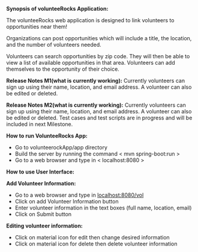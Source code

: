 **Synopsis of volunteeRocks Application:**

The volunteeRocks web application is designed to link volunteers to opportunities near them! 

Organizations can post opportunities which will include a title, the location, and the number of volunteers needed.

Volunteers can search opportunities by zip code. They will then be able to view a list of available opportunities in that area. Volunteers can add themselves to the opportunity of their choice.

**Release Notes M1(what is currently working):**
        Currently volunteers can sign up using their name, location, and email address. 
        A volunteer can also be edited or deleted.
        
**Release Notes M2(what is currently working):**
        Currently volunteers can sign up using their name, location, and email address. 
        A volunteer can also be edited or deleted.
        Test cases and test scripts are in progress and will be included in next Milestone.


**How to run VolunteeRocks App:**

* Go to volunteerockApp/app directory 
* Build the server by running the command < mvn spring-boot:run >
* Go to a web browser and type in < localhost:8080 >

**How to use User Interface:**

**Add Volunteer Information:**
* Go to a web browser and type in <localhost:8080/vol>
* Click on add Volunteer Information button
* Enter volunteer information in the text boxes (full name, location, email)
* Click on Submit button

**Editing volunteer information:**
* Click on material icon for edit then change desired information
* Click on material icon for delete then delete volunteer information 
